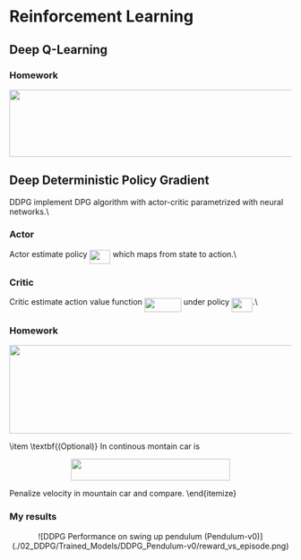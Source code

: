 # Reinforcement Learning 

## Deep Q-Learning

### Homework
<p align="center"><img src="https://github.com/IBIO4615-2019/Presentations/master/svgs/7be4fc76040bc1bd1faaa6bad3b2f927.svg" align=middle width=675.61703055pt height=119.81735864999999pt/></p>

## Deep Deterministic Policy Gradient
DDPG implement DPG algorithm with actor-critic parametrized with neural networks.\\

### Actor ###
Actor estimate policy <img src="https://github.com/IBIO4615-2019/Presentations/master/svgs/a0bba743e0d45642c4c3e52b86657915.svg" align=middle width=37.298393549999986pt height=24.65753399999998pt/> which maps from state to action.\\ 

### Critic ###
Critic estimate action value function <img src="https://github.com/IBIO4615-2019/Presentations/master/svgs/5b9f673276d4daa369c7ea9c3f51e061.svg" align=middle width=65.84041859999998pt height=24.65753399999998pt/> under policy <img src="https://rawgit.com/IBIO4615-2019/Presentations/master/svgs/a0bba743e0d45642c4c3e52b86657915.svg" align=middle width=37.298393549999986pt height=24.65753399999998pt/>.\\

### Homework
<p align="center"><img src="https://github.com/IBIO4615-2019/Presentations/master/svgs/f7847d4148c03553310999db1ec4ddfb.svg" align=middle width=675.61710645pt height=157.80821925pt/></p>
  
  \item \textbf{(Optional)} In continous montain car is 
  <p align="center"><img src="https://github.com/IBIO4615-2019/Presentations/master/svgs/8d5f02b18c8033a42d962fe7e9240bf8.svg" align=middle width=283.5015645pt height=39.452455349999994pt/></p> 
  Penalize velocity in mountain car and compare.
\end{itemize}



### My results
<p align="center">![DDPG Performance on swing up pendulum (Pendulum-v0)](./02_DDPG/Trained_Models/DDPG_Pendulum-v0/reward_vs_episode.png)</p>
